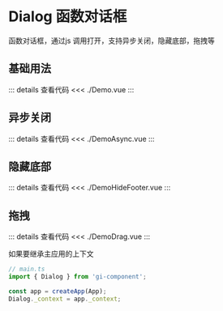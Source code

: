 # Dialog 函数对话框

函数对话框，通过js 调用打开，支持异步关闭，隐藏底部，拖拽等

<script setup>
import Demo from './Demo.vue'
import DemoAsync from './DemoAsync.vue'
import DemoHideFooter from './DemoHideFooter.vue'
import DemoDrag from './DemoDrag.vue'
</script>

## 基础用法

<Demo></Demo>
::: details 查看代码
<<< ./Demo.vue
:::

## 异步关闭

<DemoAsync></DemoAsync>
::: details 查看代码
<<< ./DemoAsync.vue
:::

## 隐藏底部

<DemoHideFooter></DemoHideFooter>
::: details 查看代码
<<< ./DemoHideFooter.vue
:::

## 拖拽

<DemoDrag></DemoDrag>
::: details 查看代码
<<< ./DemoDrag.vue
:::

如果要继承主应用的上下文

```js
// main.ts
import { Dialog } from 'gi-component';

const app = createApp(App);
Dialog._context = app._context;
```
